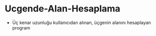 # Ucgende-Alan-Hesaplama
 - Üç kenar uzunluğu kullanıcıdan alınan, üçgenin alanını hesaplayan program
